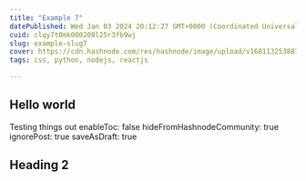 ```yaml
---
title: "Example 7"
datePublished: Wed Jan 03 2024 20:12:27 GMT+0000 (Coordinated Universal Time)
cuid: clqy7t0mk000208l25r3fb9wj
slug: example-slug7
cover: https://cdn.hashnode.com/res/hashnode/image/upload/v1681132538878/itnaYF1h-.png
tags: css, python, nodejs, reactjs

---
```


## Hello world

Testing things out
enableToc: false
hideFromHashnodeCommunity: true
ignorePost: true
saveAsDraft: true

## Heading 2
